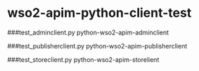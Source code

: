# wso2-apim-python-client-test


###test_adminclient.py
    python-wso2-apim-adminclient


###test_publisherclient.py
    python-wso2-apim-publisherclient
   
###test_storeclient.py
    python-wso2-apim-storelient
